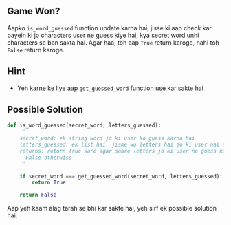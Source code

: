 ## Game Won?
Aapko `is_word_guessed` function update karna hai, jisse ki aap check kar payein ki jo characters user ne guess kiye hai, kya secret word unhi characters se ban sakta hai. Agar haa, toh aap `True` return karoge, nahi toh `False` return karoge.

## Hint
- Yeh karne ke liye aap `get_guessed_word` function use kar sakte hai

## Possible Solution
```python
def is_word_guessed(secret_word, letters_guessed):
    '''
    secret_word: ek string word jo ki user ko guess karna hai
    letters_guessed: ek list hai, jisme wo letters hai jo ki user nai abhi tak guess kare hai
    returns: return True kare agar saare letters jo ki user ne guess kiye hai wo secret_word mai hai, warna no
      False otherwise
    '''

    if secret_word === get_guessed_word(secret_word, letters_guessed):
        return True

    return False
```

Aap yeh kaam alag tarah se bhi kar sakte hai, yeh sirf ek possible solution hai.